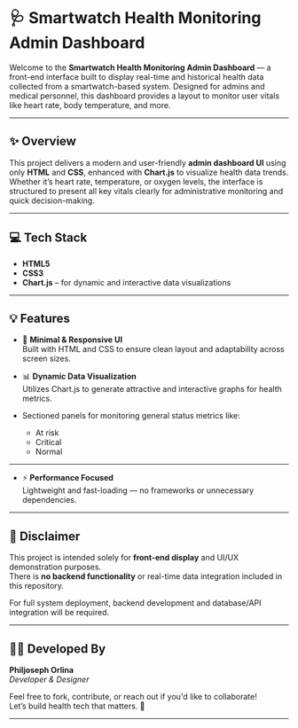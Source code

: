 # 🩺 Smartwatch Health Monitoring Admin Dashboard

Welcome to the **Smartwatch Health Monitoring Admin Dashboard** —
a front-end interface built to display real-time and historical health data collected from a smartwatch-based system. Designed for admins and medical personnel, this dashboard provides a layout to monitor user vitals like heart rate, body temperature, and more.

---
## ✨ Overview

This project delivers a modern and user-friendly **admin dashboard UI** using only **HTML** and **CSS**, enhanced with **Chart.js** to visualize health data trends. Whether it’s heart rate, temperature, or oxygen levels, the interface is structured to present all key vitals clearly for administrative monitoring and quick decision-making.

---

## 💻 Tech Stack

- **HTML5**  
- **CSS3**  
- **Chart.js** – for dynamic and interactive data visualizations  

---

## 💡 Features

- 🎨 **Minimal & Responsive UI**  
  Built with HTML and CSS to ensure clean layout and adaptability across screen sizes.

- 📊 **Dynamic Data Visualization**  
  Utilizes Chart.js to generate attractive and interactive graphs for health metrics.
- Sectioned panels for monitoring general status metrics like:
  - At risk
  - Critical
  - Normal

---
- ⚡ **Performance Focused**  
  Lightweight and fast-loading — no frameworks or unnecessary dependencies.
---

## 📌 Disclaimer

This project is intended solely for **front-end display** and UI/UX demonstration purposes.  
There is **no backend functionality** or real-time data integration included in this repository.  

For full system deployment, backend development and database/API integration will be required.

---

## 👨‍💻 Developed By

**Philjoseph Orlina**  
_Developer & Designer_

Feel free to fork, contribute, or reach out if you'd like to collaborate!  
Let’s build health tech that matters. 🚀

---


